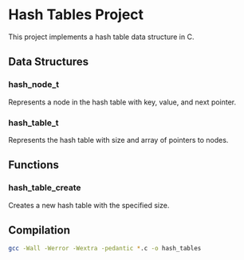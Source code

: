 # Hash Tables Project

This project implements a hash table data structure in C.

## Data Structures

### hash_node_t
Represents a node in the hash table with key, value, and next pointer.

### hash_table_t
Represents the hash table with size and array of pointers to nodes.

## Functions

### hash_table_create
Creates a new hash table with the specified size.

## Compilation
```bash
gcc -Wall -Werror -Wextra -pedantic *.c -o hash_tables
